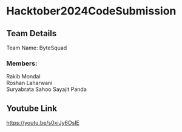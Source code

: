# Hacktober2024CodeSubmission

## Team Details

Team Name: ByteSquad

### Members:
Rakib Mondal  
Roshan Laharwani  
Suryabrata Sahoo
Sayajit Panda  

## Youtube Link
https://youtu.be/s0xiJy6OsIE

